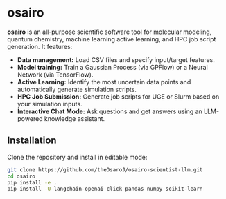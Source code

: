 # osairo

**osairo** is an all-purpose scientific software tool for molecular modeling, quantum chemistry, machine learning active learning, and HPC job script generation. It features:

- **Data management:** Load CSV files and specify input/target features.
- **Model training:** Train a Gaussian Process (via GPFlow) or a Neural Network (via TensorFlow).
- **Active Learning:** Identify the most uncertain data points and automatically generate simulation scripts.
- **HPC Job Submission:** Generate job scripts for UGE or Slurm based on your simulation inputs.
- **Interactive Chat Mode:** Ask questions and get answers using an LLM-powered knowledge assistant.

## Installation

Clone the repository and install in editable mode:

```bash
git clone https://github.com/theOsaroJ/osairo-scientist-llm.git
cd osairo
pip install -e .
pip install -U langchain-openai click pandas numpy scikit-learn
